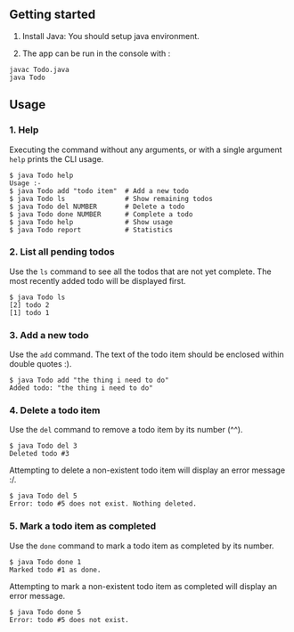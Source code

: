 ## Getting started

1. Install Java: You should setup java environment.

2. The app can be run in the console with :

```
javac Todo.java
java Todo
```

## Usage

### 1. Help

Executing the command without any arguments, or with a single argument `help` prints the CLI usage.

```
$ java Todo help
Usage :-
$ java Todo add "todo item"  # Add a new todo
$ java Todo ls               # Show remaining todos
$ java Todo del NUMBER       # Delete a todo
$ java Todo done NUMBER      # Complete a todo
$ java Todo help             # Show usage
$ java Todo report           # Statistics
```

### 2. List all pending todos

Use the `ls` command to see all the todos that are not yet complete. The most recently added todo will be displayed first.

```
$ java Todo ls
[2] todo 2
[1] todo 1
```

### 3. Add a new todo

Use the `add` command. The text of the todo item should be enclosed within double quotes :).

```
$ java Todo add "the thing i need to do"
Added todo: "the thing i need to do"
```

### 4. Delete a todo item

Use the `del` command to remove a todo item by its number (^^).

```
$ java Todo del 3
Deleted todo #3
```

Attempting to delete a non-existent todo item will display an error message :/.

```
$ java Todo del 5
Error: todo #5 does not exist. Nothing deleted.
```

### 5. Mark a todo item as completed

Use the `done` command to mark a todo item as completed by its number.

```
$ java Todo done 1
Marked todo #1 as done.
```

Attempting to mark a non-existent todo item as completed will display an error message.

```
$ java Todo done 5
Error: todo #5 does not exist.